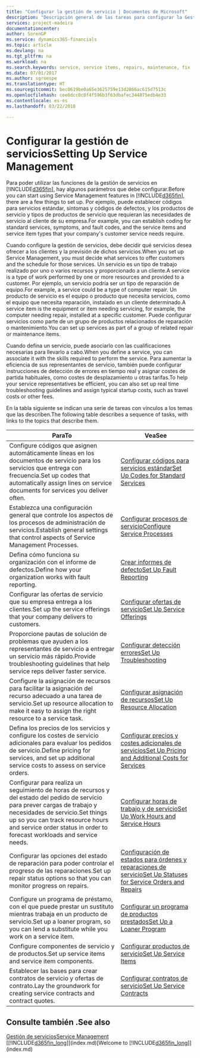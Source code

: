 ```yaml
---
title: "Configurar la gestión de servicio | Documentos de Microsoft"
description: "Descripción general de las tareas para configurar la Gestión de servicios para adaptarla a la forma en que sus organizaciones gestionan sus servicios."
services: project-madeira
documentationcenter: 
author: SorenGP
ms.service: dynamics365-financials
ms.topic: article
ms.devlang: na
ms.tgt_pltfrm: na
ms.workload: na
ms.search.keywords: service, service items, repairs, maintenance, fix
ms.date: 07/01/2017
ms.author: sgroespe
ms.translationtype: HT
ms.sourcegitcommit: bec0619be0a65e3625759e13d2866ac615d7513c
ms.openlocfilehash: cee6dcc0c0f4f596b3f63dbafec344875edb4e33
ms.contentlocale: es-es
ms.lasthandoff: 03/22/2018

---
```


# <a name="setting-up-service-management"></a><span data-ttu-id="6966f-103">Configurar la gestión de servicios</span><span class="sxs-lookup"><span data-stu-id="6966f-103">Setting Up Service Management</span></span>
<span data-ttu-id="6966f-104">Para poder utilizar las funciones de la gestión de servicios en [!INCLUDE[d365fin](includes/d365fin_md.md)], hay algunos parámetros que debe configurar.</span><span class="sxs-lookup"><span data-stu-id="6966f-104">Before you can start using Service Management features in [!INCLUDE[d365fin](includes/d365fin_md.md)], there are a few things to set up.</span></span> <span data-ttu-id="6966f-105">Por ejemplo, puede establecer códigos para servicios estándar, síntomas y códigos de defectos, y los productos de servicio y tipos de productos de servicio que requieran las necesidades de servicio al cliente de su empresa.</span><span class="sxs-lookup"><span data-stu-id="6966f-105">For example, you can establish coding for standard services, symptoms, and fault codes, and the service items and service item types that your company's customer service needs require.</span></span>  

<span data-ttu-id="6966f-106">Cuando configure la gestión de servicios, debe decidir qué servicios desea ofrecer a los clientes y la previsión de dichos servicios.</span><span class="sxs-lookup"><span data-stu-id="6966f-106">When you set up Service Management, you must decide what services to offer customers and the schedule for those services.</span></span> <span data-ttu-id="6966f-107">Un servicio es un tipo de trabajo realizado por uno o varios recursos y proporcionado a un cliente.</span><span class="sxs-lookup"><span data-stu-id="6966f-107">A service is a type of work performed by one or more resources and provided to a customer.</span></span> <span data-ttu-id="6966f-108">Por ejemplo, un servicio podría ser un tipo de reparación de equipo.</span><span class="sxs-lookup"><span data-stu-id="6966f-108">For example, a service could be a type of computer repair.</span></span> <span data-ttu-id="6966f-109">Un producto de servicio es el equipo o producto que necesita servicios, como el equipo que necesita reparación, instalado en un cliente determinado.</span><span class="sxs-lookup"><span data-stu-id="6966f-109">A service item is the equipment or item needing servicing, for example, the computer needing repair, installed at a specific customer.</span></span> <span data-ttu-id="6966f-110">Puede configurar servicios como parte de un grupo de productos relacionados de reparación o mantenimiento.</span><span class="sxs-lookup"><span data-stu-id="6966f-110">You can set up services as part of a group of related repair or maintenance items.</span></span>  
  
<span data-ttu-id="6966f-111">Cuando defina un servicio, puede asociarlo con las cualificaciones necesarias para llevarlo a cabo.</span><span class="sxs-lookup"><span data-stu-id="6966f-111">When you define a service, you can associate it with the skills required to perform the service.</span></span> <span data-ttu-id="6966f-112">Para aumentar la eficiencia de sus representantes de servicio, también puede configurar instrucciones de detección de errores en tiempo real y asignar costes de partida habituales, como costes de desplazamiento u otras tarifas.</span><span class="sxs-lookup"><span data-stu-id="6966f-112">To help your service representatives be efficient, you can also set up real time troubleshooting guidelines and assign typical startup costs, such as travel costs or other fees.</span></span>  

<span data-ttu-id="6966f-113">En la tabla siguiente se indican una serie de tareas con vínculos a los temas que las describen.</span><span class="sxs-lookup"><span data-stu-id="6966f-113">The following table describes a sequence of tasks, with links to the topics that describe them.</span></span>  
  
| <span data-ttu-id="6966f-114">Para</span><span class="sxs-lookup"><span data-stu-id="6966f-114">To</span></span> | <span data-ttu-id="6966f-115">Vea</span><span class="sxs-lookup"><span data-stu-id="6966f-115">See</span></span> |
| --- | --- |
| <span data-ttu-id="6966f-116">Configure códigos que asignen automáticamente líneas en los documentos de servicio para los servicios que entrega con frecuencia.</span><span class="sxs-lookup"><span data-stu-id="6966f-116">Set up codes that automatically assign lines on service documents for services you deliver often.</span></span> |[<span data-ttu-id="6966f-117">Configurar códigos para servicios estándar</span><span class="sxs-lookup"><span data-stu-id="6966f-117">Set Up Codes for Standard Services</span></span>](service-how-setup-service-coding.md)|
| <span data-ttu-id="6966f-118">Establezca una configuración general que controle los aspectos de los procesos de administración de servicios.</span><span class="sxs-lookup"><span data-stu-id="6966f-118">Establish general settings that control aspects of Service Management Processes.</span></span>|[<span data-ttu-id="6966f-119">Configurar procesos de servicio</span><span class="sxs-lookup"><span data-stu-id="6966f-119">Configure Service Processes</span></span>](service-setup-service-processes.md)|
| <span data-ttu-id="6966f-120">Defina cómo funciona su organización con el informe de defectos.</span><span class="sxs-lookup"><span data-stu-id="6966f-120">Define how your organization works with fault reporting.</span></span> |[<span data-ttu-id="6966f-121">Crear informes de defecto</span><span class="sxs-lookup"><span data-stu-id="6966f-121">Set Up Fault Reporting</span></span>](service-how-setup-fault-reporting.md) |
| <span data-ttu-id="6966f-122">Configurar las ofertas de servicio que su empresa entrega a los clientes.</span><span class="sxs-lookup"><span data-stu-id="6966f-122">Set up the service offerings that your company delivers to customers.</span></span>|[<span data-ttu-id="6966f-123">Configurar ofertas de servicio</span><span class="sxs-lookup"><span data-stu-id="6966f-123">Set Up Service Offerings</span></span>](service-how-setup-service-offerings.md)|
| <span data-ttu-id="6966f-124">Proporcione pautas de solución de problemas que ayuden a los representantes de servicio a entregar un servicio más rápido.</span><span class="sxs-lookup"><span data-stu-id="6966f-124">Provide troubleshooting guidelines that help service reps deliver faster service.</span></span> |[<span data-ttu-id="6966f-125">Configurar detección errores</span><span class="sxs-lookup"><span data-stu-id="6966f-125">Set Up Troubleshooting</span></span>](service-how-setup-troubleshooting.md) |
| <span data-ttu-id="6966f-126">Configure la asignación de recursos para facilitar la asignación del recurso adecuado a una tarea de servicio.</span><span class="sxs-lookup"><span data-stu-id="6966f-126">Set up resource allocation to make it easy to assign the right resource to a service task.</span></span> |[<span data-ttu-id="6966f-127">Configurar asignación de recursos</span><span class="sxs-lookup"><span data-stu-id="6966f-127">Set Up Resource Allocation</span></span>](service-how-setup-resource-allocation.md) |
| <span data-ttu-id="6966f-128">Defina los precios de los servicios y configure los costes de servicio adicionales para evaluar los pedidos de servicio.</span><span class="sxs-lookup"><span data-stu-id="6966f-128">Define pricing for services, and set up additional service costs to assess on service orders.</span></span> |[<span data-ttu-id="6966f-129">Configurar precios y costes adicionales de servicios</span><span class="sxs-lookup"><span data-stu-id="6966f-129">Set Up Pricing and Additional Costs for Services</span></span>](service-how-setup-service-costs-pricing.md)|
| <span data-ttu-id="6966f-130">Configurar para realiza un seguimiento de horas de recursos y del estado del pedido de servicio para prever cargas de trabajo y necesidades de servicio.</span><span class="sxs-lookup"><span data-stu-id="6966f-130">Set things up so you can track resource hours and service order status in order to forecast workloads and service needs.</span></span>|[<span data-ttu-id="6966f-131">Configurar horas de trabajo y de servicio</span><span class="sxs-lookup"><span data-stu-id="6966f-131">Set Up Work Hours and Service Hours</span></span>](service-how-setup-work-service-hours.md)|
| <span data-ttu-id="6966f-132">Configurar las opciones del estado de reparación para poder controlar el progreso de las reparaciones.</span><span class="sxs-lookup"><span data-stu-id="6966f-132">Set up repair status options so that you can monitor progress on repairs.</span></span> | [<span data-ttu-id="6966f-133">Configuración de estados para órdenes y reparaciones de servicio</span><span class="sxs-lookup"><span data-stu-id="6966f-133">Set Up Statuses for Service Orders and Repairs</span></span>](service-order-repair-status.md)|
| <span data-ttu-id="6966f-134">Configure un programa de préstamo, con el que puede prestar un sustituto mientras trabaja en un producto de servicio.</span><span class="sxs-lookup"><span data-stu-id="6966f-134">Set up a loaner program, so you can lend a substitute while you work on a service item.</span></span> |[<span data-ttu-id="6966f-135">Configurar un programa de productos prestados</span><span class="sxs-lookup"><span data-stu-id="6966f-135">Set Up a Loaner Program</span></span>](service-how-setup-loaner-program.md) |
| <span data-ttu-id="6966f-136">Configure componentes de servicio y de productos.</span><span class="sxs-lookup"><span data-stu-id="6966f-136">Set up service items and service item components.</span></span> |[<span data-ttu-id="6966f-137">Configurar productos de servicio</span><span class="sxs-lookup"><span data-stu-id="6966f-137">Set Up Service Items</span></span>](service-how-setup-service-items.md) |
| <span data-ttu-id="6966f-138">Establecer las bases para crear contratos de servicio y ofertas de contrato.</span><span class="sxs-lookup"><span data-stu-id="6966f-138">Lay the groundwork for creating service contracts and contract quotes.</span></span> |[<span data-ttu-id="6966f-139">Configurar contratos de servicio</span><span class="sxs-lookup"><span data-stu-id="6966f-139">Set Up Service Contracts</span></span>](service-how-setup-service-contracts.md) |

## <a name="see-also"></a><span data-ttu-id="6966f-140">Consulte también .</span><span class="sxs-lookup"><span data-stu-id="6966f-140">See also</span></span>
[<span data-ttu-id="6966f-141">Gestión de servicios</span><span class="sxs-lookup"><span data-stu-id="6966f-141">Service Management</span></span>](service-service.md)  
<span data-ttu-id="6966f-142">[[!INCLUDE[d365fin_long](includes/d365fin_long_md.md)]](index.md)</span><span class="sxs-lookup"><span data-stu-id="6966f-142">[Welcome to [!INCLUDE[d365fin_long](includes/d365fin_long_md.md)]](index.md)</span></span>  

